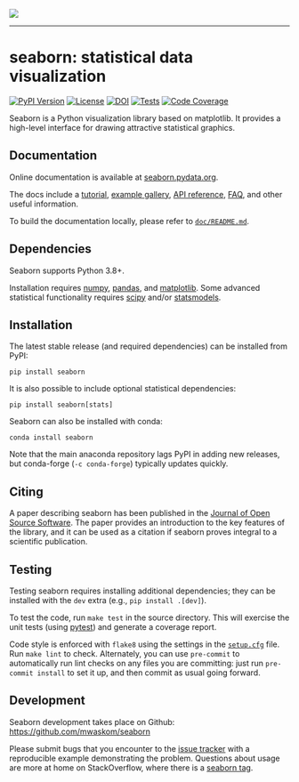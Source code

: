 <img src="https://raw.githubusercontent.com/mwaskom/seaborn/master/doc/_static/logo-wide-lightbg.svg"><br>

--------------------------------------

seaborn: statistical data visualization
=======================================

[![PyPI Version](https://img.shields.io/pypi/v/seaborn.svg)](https://pypi.org/project/seaborn/)
[![License](https://img.shields.io/pypi/l/seaborn.svg)](https://github.com/mwaskom/seaborn/blob/master/LICENSE)
[![DOI](https://joss.theoj.org/papers/10.21105/joss.03021/status.svg)](https://doi.org/10.21105/joss.03021)
[![Tests](https://github.com/mwaskom/seaborn/workflows/CI/badge.svg)](https://github.com/mwaskom/seaborn/actions)
[![Code Coverage](https://codecov.io/gh/mwaskom/seaborn/branch/master/graph/badge.svg)](https://codecov.io/gh/mwaskom/seaborn)

Seaborn is a Python visualization library based on matplotlib. It provides a high-level interface for drawing attractive statistical graphics.


Documentation
-------------

Online documentation is available at [seaborn.pydata.org](https://seaborn.pydata.org).

The docs include a [tutorial](https://seaborn.pydata.org/tutorial.html), [example gallery](https://seaborn.pydata.org/examples/index.html), [API reference](https://seaborn.pydata.org/api.html), [FAQ](https://seaborn.pydata.org/faq), and other useful information.

To build the documentation locally, please refer to [`doc/README.md`](doc/README.md).

Dependencies
------------

Seaborn supports Python 3.8+.

Installation requires [numpy](https://numpy.org/), [pandas](https://pandas.pydata.org/), and [matplotlib](https://matplotlib.org/). Some advanced statistical functionality requires [scipy](https://www.scipy.org/) and/or [statsmodels](https://www.statsmodels.org/).


Installation
------------

The latest stable release (and required dependencies) can be installed from PyPI:

    pip install seaborn

It is also possible to include optional statistical dependencies:

    pip install seaborn[stats]

Seaborn can also be installed with conda:

    conda install seaborn

Note that the main anaconda repository lags PyPI in adding new releases, but conda-forge (`-c conda-forge`) typically updates quickly.

Citing
------

A paper describing seaborn has been published in the [Journal of Open Source Software](https://joss.theoj.org/papers/10.21105/joss.03021). The paper provides an introduction to the key features of the library, and it can be used as a citation if seaborn proves integral to a scientific publication.

Testing
-------

Testing seaborn requires installing additional dependencies; they can be installed with the `dev` extra (e.g., `pip install .[dev]`).

To test the code, run `make test` in the source directory. This will exercise the unit tests (using [pytest](https://docs.pytest.org/)) and generate a coverage report.

Code style is enforced with `flake8` using the settings in the [`setup.cfg`](./setup.cfg) file. Run `make lint` to check. Alternately, you can use `pre-commit` to automatically run lint checks on any files you are committing: just run `pre-commit install` to set it up, and then commit as usual going forward.

Development
-----------

Seaborn development takes place on Github: https://github.com/mwaskom/seaborn

Please submit bugs that you encounter to the [issue tracker](https://github.com/mwaskom/seaborn/issues) with a reproducible example demonstrating the problem. Questions about usage are more at home on StackOverflow, where there is a [seaborn tag](https://stackoverflow.com/questions/tagged/seaborn).
